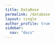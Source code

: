 ```yaml
---
title: DataBase
permalink: /database
layout: single
author_profile: true
sidebar:
  nav: "docs"
---
```


### 